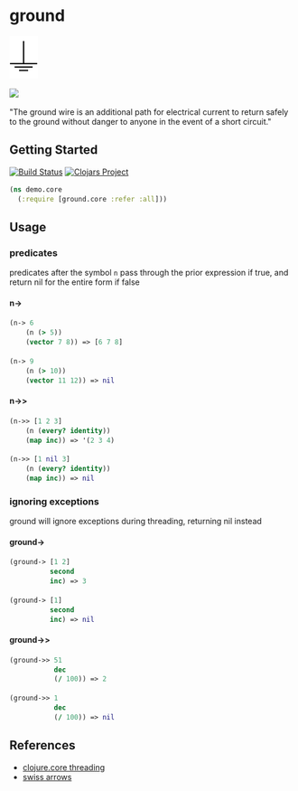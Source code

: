 # ground

<img src="ground.png" alt="ground" width="50px" />

![](https://clojars.org/ground/latest-version.svg)

"The ground wire is an additional path for electrical current to return safely to the ground without danger to anyone in the event of a short circuit."

## Getting Started 

[![Build Status](https://travis-ci.org/rcullito/ground.svg?branch=master)](https://travis-ci.org/rcullito/ground)
[![Clojars Project](https://img.shields.io/clojars/v/ground.svg)](https://clojars.org/ground)

```clojure
(ns demo.core
  (:require [ground.core :refer :all]))
```

## Usage

###  predicates

predicates after the symbol `n` pass through
the prior expression if true, and return nil for the entire form if false

#### n->

```clojure
(n-> 6
    (n (> 5))
    (vector 7 8)) => [6 7 8]

(n-> 9
    (n (> 10))
    (vector 11 12)) => nil
```

#### n->>

```clojure
(n->> [1 2 3]
	(n (every? identity))
	(map inc)) => '(2 3 4)

(n->> [1 nil 3]
	(n (every? identity))
	(map inc)) => nil
```

### ignoring exceptions

ground will ignore exceptions during threading, returning nil instead

#### ground->

```clojure
(ground-> [1 2]
          second
          inc) => 3

(ground-> [1]
          second
          inc) => nil
```

#### ground->>

```clojure
(ground->> 51
           dec
           (/ 100)) => 2

(ground->> 1
           dec
           (/ 100)) => nil
```	

## References

* [clojure.core threading](https://clojure.org/guides/threading_macros)
* [swiss arrows](https://github.com/rplevy/swiss-arrows)
